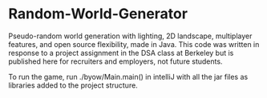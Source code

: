 # Random-World-Generator
Pseudo-random world generation with lighting, 2D landscape, multiplayer features, and open source flexibility, made in Java. This code was written in response to a project assignment in the DSA class at Berkeley but is published here for recruiters and employers, not future students.

To run the game, run ./byow/Main.main() in intelliJ with all the jar files as libraries added to the project structure.
